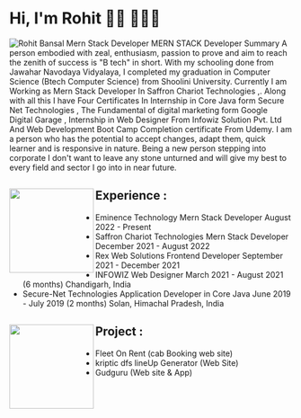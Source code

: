 # Hi, I'm Rohit 👋🏾 👩🏾‍💻

<img src="[https://raw.githubusercontent.com/M0nica/M0nica/master/gh-header-image-cropped.png](https://img.freepik.com/free-vector/cute-happy-smiling-child-isolated-white_1308-32243.jpg?w=360&t=st=1666240270~exp=1666240870~hmac=81673f5bbcd1cc54712c182b77f9e90f292fbe655d065e9b6844bd8d8e229fc8)" alt="Rohit Bansal Mern Stack Developer">
MERN STACK Developer  Summary A person embodied with zeal, enthusiasm, passion to prove and aim to reach the zenith of success is "B tech" in short. With my schooling done from Jawahar Navodaya Vidyalaya, I completed my graduation in Computer Science (Btech Computer Science) from Shoolini University. Currently I am Working as Mern Stack Developer In Saffron Chariot Technologies ,. Along with all this I have Four Certificates In Internship in Core Java form Secure Net Technologies , The Fundamental of digital marketing form Google Digital Garage , Internship in Web Designer From Infowiz Solution Pvt. Ltd And Web Development Boot Camp Completion certificate From Udemy. I am a person who has the potential to accept changes, adapt them, quick learner and is responsive in nature. Being a new person stepping into corporate I don't want to leave any stone unturned and will give my best to every field and sector I go into in near future.


## Experience : <a href="https://github.com/rohitbansal11/My_Profile"><img align="left" width="150" height="150" src="https://res.cloudinary.com/djqw1f0jn/image/upload/v1666240627/pngegg_zkuzc5.png"></a>
- Eminence Technology Mern Stack Developer August 2022 - Present  
- Saffron Chariot Technologies Mern Stack Developer December 2021 - August 2022
- Rex Web Solutions Frontend Developer September 2021 - December 2021 
- INFOWIZ Web Designer March 2021 - August 2021 (6 months) Chandigarh, India
- Secure-Net Technologies Application Developer in Core Java June 2019 - July 2019 (2 months) Solan, Himachal Pradesh, India

## Project  : <a href="https://github.com/rohitbansal11/My_Profile"><img align="left" width="150" height="150" src="https://res.cloudinary.com/djqw1f0jn/image/upload/v1666240627/pngegg_zkuzc5.png"></a>
- Fleet On Rent (cab Booking web site)  
- kriptic dfs lineUp Generator (Web Site)
- Gudguru (Web site & App)
